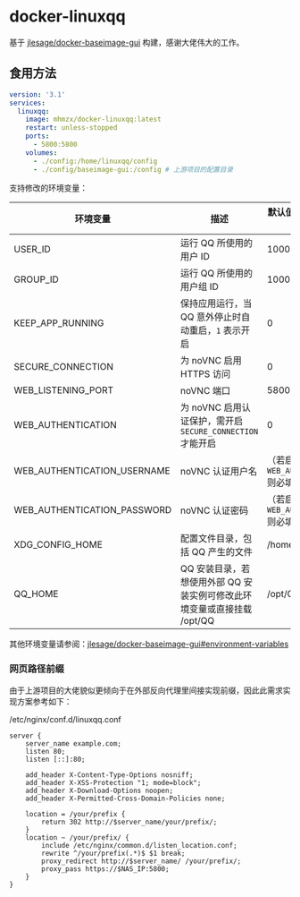 # docker-linuxqq

基于 [jlesage/docker-baseimage-gui](https://github.com/jlesage/docker-baseimage-gui) 构建，感谢大佬伟大的工作。

## 食用方法

```yaml
version: '3.1'
services:
  linuxqq:
    image: mhmzx/docker-linuxqq:latest
    restart: unless-stopped
    ports:
      - 5800:5800
    volumes:
      - ./config:/home/linuxqq/config
      - ./config/baseimage-gui:/config # 上游项目的配置目录
```

支持修改的环境变量：

| 环境变量                        | 描述	                                                     | 默认值（留空则表示必填）                   |
|-----------------------------|---------------------------------------------------------|--------------------------------|
| USER_ID                     | 运行 QQ 所使用的用户 ID                                         | 1000                           |
| GROUP_ID                    | 运行 QQ 所使用的用户组 ID                                        | 1000                           |
| KEEP_APP_RUNNING            | 保持应用运行，当 QQ 意外停止时自动重启，`1` 表示开启                          | 0                              |
| SECURE_CONNECTION           | 为 noVNC 启用 HTTPS 访问                                     | 0                              |
| WEB_LISTENING_PORT          | noVNC 端口                                                | 5800                           |
| WEB_AUTHENTICATION          | 为 noVNC 启用认证保护，需开启 `SECURE_CONNECTION` 才能开启             | 0                              |
| WEB_AUTHENTICATION_USERNAME | noVNC 认证用户名                                             | （若启用 `WEB_AUTHENTICATION` 则必填） |
| WEB_AUTHENTICATION_PASSWORD | noVNC 认证密码                                              | （若启用 `WEB_AUTHENTICATION` 则必填） |
| XDG_CONFIG_HOME             | 配置文件目录，包括 QQ 产生的文件                                      | /home/linuxqq/config           |
| QQ_HOME                     | QQ 安装目录，若想使用外部 QQ 安装实例可修改此环境变量或直接挂载 /opt/QQ             | /opt/QQ                        |

其他环境变量请参阅：[jlesage/docker-baseimage-gui#environment-variables](https://github.com/jlesage/docker-baseimage-gui?tab=readme-ov-file#environment-variables)

### 网页路径前缀

由于上游项目的大佬貌似更倾向于在外部反向代理里间接实现前缀，因此此需求实现方案参考如下：

/etc/nginx/conf.d/linuxqq.conf

```
server {
    server_name example.com;
    listen 80;
    listen [::]:80;

    add_header X-Content-Type-Options nosniff;
    add_header X-XSS-Protection "1; mode=block";
    add_header X-Download-Options noopen;
    add_header X-Permitted-Cross-Domain-Policies none;

    location = /your/prefix {
        return 302 http://$server_name/your/prefix/;
    }
    location ~ /your/prefix/ {
        include /etc/nginx/common.d/listen_location.conf;
        rewrite ^/your/prefix(.*)$ $1 break;
        proxy_redirect http://$server_name/ /your/prefix/;
        proxy_pass https://$NAS_IP:5800;
    }
}
```

